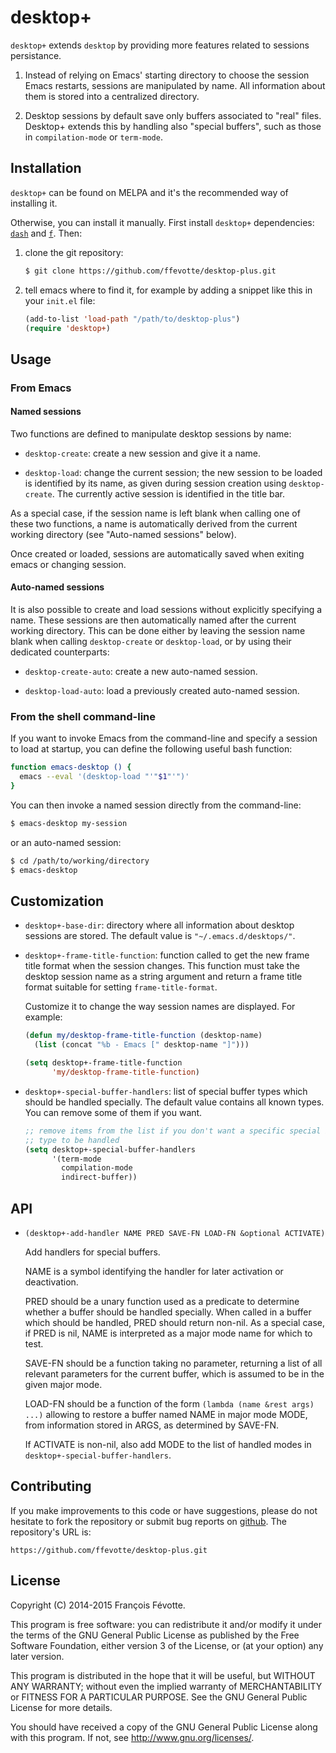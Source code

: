 # desktop+

`desktop+` extends `desktop` by providing more features related to sessions persistance.


1. Instead of relying on Emacs' starting directory to choose the session Emacs restarts, sessions are manipulated by name. All information about them is stored into a centralized directory.

2. Desktop sessions by default save only buffers associated to "real" files. Desktop+ extends this by handling also "special buffers", such as those in `compilation-mode` or `term-mode`.



## Installation

`desktop+` can be found on MELPA and it's the recommended way of installing it.

Otherwise, you can install it manually. First install `desktop+` dependencies:
[`dash`](http://github.com/magnars/dash.el) and
[`f`](http://github.com/rejeep/f.el). Then:

1. clone the git repository:

   ```sh
   $ git clone https://github.com/ffevotte/desktop-plus.git
   ```

2. tell emacs where to find it, for example by adding a snippet like this in
   your `init.el` file:

   ```lisp
   (add-to-list 'load-path "/path/to/desktop-plus")
   (require 'desktop+)
   ```


## Usage

### From Emacs

#### Named sessions

Two functions are defined to manipulate desktop sessions by name:

- `desktop-create`: create a new session and give it a name.

- `desktop-load`: change the current session; the new session to be loaded is identified by its name, as given during session creation using `desktop-create`. The currently active session is identified in the title bar.

As a special case, if the session name is left blank when calling one of these two functions, a name is automatically derived from the current working directory (see "Auto-named sessions" below).

Once created or loaded, sessions are automatically saved when exiting emacs or changing session.

#### Auto-named sessions

It is also possible to create and load sessions without explicitly specifying a name. These sessions are then automatically named after the current working directory. This can be done either by leaving the session name blank when calling `desktop-create` or `desktop-load`, or by using their dedicated counterparts:

- `desktop-create-auto`: create a new auto-named session.

- `desktop-load-auto`: load a previously created auto-named session.


### From the shell command-line

If you want to invoke Emacs from the command-line and specify a session to load at startup, you can define the following useful bash function:

```sh
function emacs-desktop () {
  emacs --eval '(desktop-load "'"$1"'")'
}
```

You can then invoke a named session directly from the command-line:

```sh
$ emacs-desktop my-session
```

or an auto-named session:

```sh
$ cd /path/to/working/directory
$ emacs-desktop
```

## Customization

- `desktop+-base-dir`: directory where all information about desktop sessions are stored. The default value is `"~/.emacs.d/desktops/"`.

- `desktop+-frame-title-function`: function called to get the new frame title format when the session changes. This function must take the desktop session name as a string argument and return a frame title format suitable for setting `frame-title-format`.

  Customize it to change the way session names are displayed. For example:

    ```lisp
    (defun my/desktop-frame-title-function (desktop-name)
      (list (concat "%b - Emacs [" desktop-name "]")))

    (setq desktop+-frame-title-function
          'my/desktop-frame-title-function)
    ```

- `desktop+-special-buffer-handlers`: list of special buffer types which should
  be handled specially. The default value contains all known types. You can
  remove some of them if you want.

    ```lisp
    ;; remove items from the list if you don't want a specific special buffer
    ;; type to be handled
    (setq desktop+-special-buffer-handlers
          '(term-mode
            compilation-mode
            indirect-buffer))
    ```


## API

- `(desktop+-add-handler NAME PRED SAVE-FN LOAD-FN &optional ACTIVATE)`

    Add handlers for special buffers.

    NAME is a symbol identifying the handler for later activation or deactivation.

    PRED should be a unary function used as a predicate to determine whether a buffer should be handled specially. When called in a buffer which should be handled, PRED should return non-nil.  As a special case, if PRED is nil, NAME is interpreted as a major mode name for which to test.

    SAVE-FN should be a function taking no parameter, returning a list of all relevant parameters for the current buffer, which is assumed to be in the given major mode.

    LOAD-FN should be a function of the form `(lambda (name &rest args) ...)` allowing to restore a buffer named NAME in major mode MODE, from information stored in ARGS, as determined by SAVE-FN.

    If ACTIVATE is non-nil, also add MODE to the list of handled modes in `desktop+-special-buffer-handlers`.


## Contributing

If you make improvements to this code or have suggestions, please do not
hesitate to fork the repository or submit bug reports on
[github](https://github.com/ffevotte/desktop-plus). The repository's URL is:

    https://github.com/ffevotte/desktop-plus.git


## License

Copyright (C) 2014-2015 François Févotte.

This program is free software: you can redistribute it and/or modify it under the terms of the GNU
General Public License as published by the Free Software Foundation, either version 3 of the
License, or (at your option) any later version.

This program is distributed in the hope that it will be useful, but WITHOUT ANY WARRANTY; without
even the implied warranty of MERCHANTABILITY or FITNESS FOR A PARTICULAR PURPOSE.  See the GNU
General Public License for more details.

You should have received a copy of the GNU General Public License along with this program.  If not,
see <http://www.gnu.org/licenses/>.
